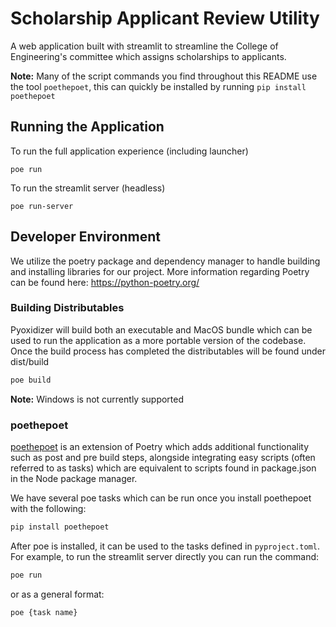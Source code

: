 # Scholarship Applicant Review Utility
A web application built with streamlit to streamline the College of Engineering's committee which assigns scholarships to applicants.

**Note:** Many of the script commands you find throughout this README use the tool `poethepoet`, this can quickly be installed by running `pip install poethepoet`

## Running the Application
To run the full application experience (including launcher)
```
poe run
```

To run the streamlit server (headless)
```
poe run-server
```

## Developer Environment
We utilize the poetry package and dependency manager to handle building and installing libraries for our project. More information regarding Poetry can be found here: https://python-poetry.org/

### Building Distributables
Pyoxidizer will build both an executable and MacOS bundle which can be used to run the application as a more portable version of the codebase. Once the build process has completed the distributables will be found under dist/build
```sh
poe build
```
**Note:** Windows is not currently supported

### poethepoet
[poethepoet](https://github.com/nat-n/poethepoet) is an extension of Poetry which adds additional functionality such as post and pre build steps, alongside integrating easy scripts (often referred to as tasks) which are equivalent to scripts found in package.json in the Node package manager.

We have several poe tasks which can be run once you install poethepoet with the following:
```sh
pip install poethepoet
```

After poe is installed, it can be used to the tasks defined in `pyproject.toml`. For example, to run the streamlit server directly you can run the command:
```sh
poe run
```
or as a general format:
```sh
poe {task name}
```